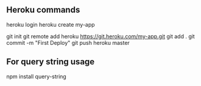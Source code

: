 ## Heroku commands

heroku login
heroku create my-app

git init
git remote add heroku https://git.heroku.com/my-app.git
git add .
git commit -m "First Deploy"
git push heroku master 

## For query string usage

npm install query-string